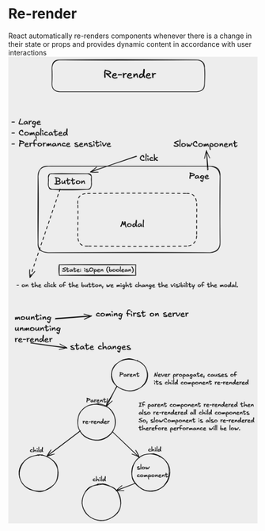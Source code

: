 # Re-render
React automatically re-renders components whenever there is a change in their state or props and provides dynamic content in accordance with user interactions
![alt text](image1.png)